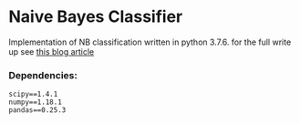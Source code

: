 <h1>Naive Bayes Classifier</h1>
<p>
    Implementation of NB classification written in python 3.7.6.
    for the full write up see <a href="">this blog article</a>
</p>
<h3>Dependencies:</h3>
<div>

    scipy==1.4.1
    numpy==1.18.1
    pandas==0.25.3

</div>
<p>

</p>
